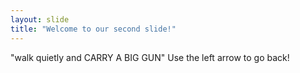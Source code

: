 ```yaml
---
layout: slide
title: "Welcome to our second slide!"
---
```

"walk quietly and CARRY A BIG GUN"
Use the left arrow to go back!
